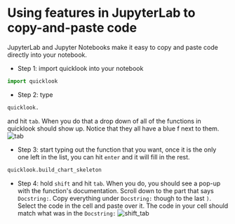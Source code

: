 # Using features in JupyterLab to copy-and-paste code
JupyterLab and Jupyter Notebooks make it easy to copy and paste code directly into your notebook.
- Step 1: import quicklook into your notebook
```python
import quicklook
```
- Step 2: type
```python
quicklook.
```
and hit `tab`. When you do that a drop down of all of the functions in quicklook should show up. Notice that they all have a blue f next to them.
![tab](https://github.com/alexdsbreslav/quicklook/blob/master/images/tab.png)
- Step 3: start typing out the function that you want, once it is the only one left in the list, you can hit `enter` and it will fill in the rest.
```python
quicklook.build_chart_skeleton
```

- Step 4: hold `shift` and hit `tab`. When you do, you should see a pop-up with the function's documentation. Scroll down to the part that says `Docstring:`. Copy everything under `Docstring:` though to the last `)`. Select the code in the cell and paste over it. The code in your cell should match what was in the `Docstring:`
![shift_tab](https://github.com/alexdsbreslav/quicklook/blob/master/images/shift_tab.png)
